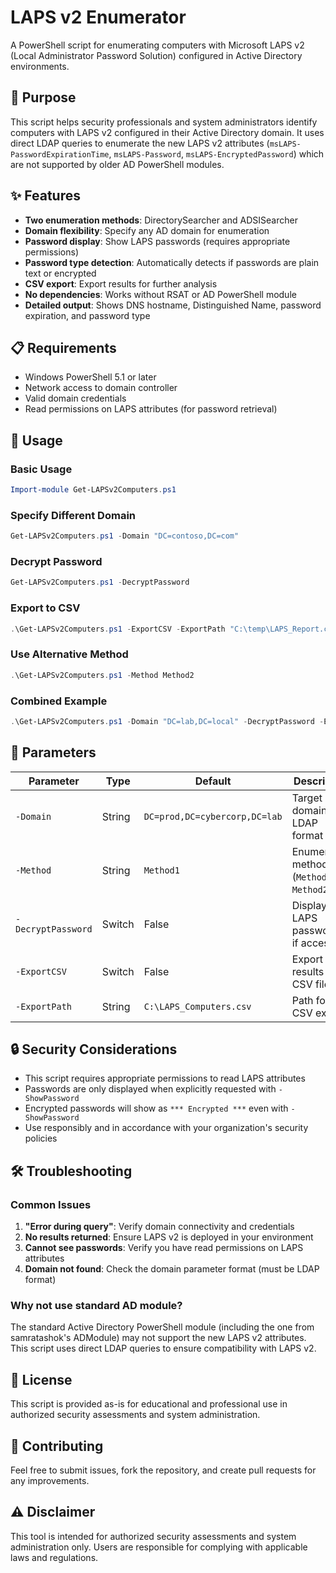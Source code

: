# LAPS v2 Enumerator

A PowerShell script for enumerating computers with Microsoft LAPS v2 (Local Administrator Password Solution) configured in Active Directory environments.

## 🎯 Purpose

This script helps security professionals and system administrators identify computers with LAPS v2 configured in their Active Directory domain. It uses direct LDAP queries to enumerate the new LAPS v2 attributes (`msLAPS-PasswordExpirationTime`, `msLAPS-Password`, `msLAPS-EncryptedPassword`) which are not supported by older AD PowerShell modules.

## ✨ Features

- **Two enumeration methods**: DirectorySearcher and ADSISearcher
- **Domain flexibility**: Specify any AD domain for enumeration
- **Password display**: Show LAPS passwords (requires appropriate permissions)
- **Password type detection**: Automatically detects if passwords are plain text or encrypted
- **CSV export**: Export results for further analysis
- **No dependencies**: Works without RSAT or AD PowerShell module
- **Detailed output**: Shows DNS hostname, Distinguished Name, password expiration, and password type

## 📋 Requirements

- Windows PowerShell 5.1 or later
- Network access to domain controller
- Valid domain credentials
- Read permissions on LAPS attributes (for password retrieval)

## 🚀 Usage

### Basic Usage
```powershell
Import-module Get-LAPSv2Computers.ps1
```

### Specify Different Domain
```powershell
Get-LAPSv2Computers.ps1 -Domain "DC=contoso,DC=com"
```

### Decrypt Password
```powershell
Get-LAPSv2Computers.ps1 -DecryptPassword
```

### Export to CSV
```powershell
.\Get-LAPSv2Computers.ps1 -ExportCSV -ExportPath "C:\temp\LAPS_Report.csv"
```

### Use Alternative Method
```powershell
.\Get-LAPSv2Computers.ps1 -Method Method2
```

### Combined Example
```powershell
.\Get-LAPSv2Computers.ps1 -Domain "DC=lab,DC=local" -DecryptPassword -ExportCSV -Method Method2
```

## 📝 Parameters

| Parameter | Type | Default | Description |
|-----------|------|---------|-------------|
| `-Domain` | String | `DC=prod,DC=cybercorp,DC=lab` | Target domain in LDAP format |
| `-Method` | String | `Method1` | Enumeration method (`Method1` or `Method2`) |
| `-DecryptPassword` | Switch | False | Display LAPS passwords if accessible |
| `-ExportCSV` | Switch | False | Export results to CSV file |
| `-ExportPath` | String | `C:\LAPS_Computers.csv` | Path for CSV export |


## 🔒 Security Considerations

- This script requires appropriate permissions to read LAPS attributes
- Passwords are only displayed when explicitly requested with `-ShowPassword`
- Encrypted passwords will show as `*** Encrypted ***` even with `-ShowPassword`
- Use responsibly and in accordance with your organization's security policies

## 🛠️ Troubleshooting

### Common Issues

1. **"Error during query"**: Verify domain connectivity and credentials
2. **No results returned**: Ensure LAPS v2 is deployed in your environment
3. **Cannot see passwords**: Verify you have read permissions on LAPS attributes
4. **Domain not found**: Check the domain parameter format (must be LDAP format)

### Why not use standard AD module?

The standard Active Directory PowerShell module (including the one from samratashok's ADModule) may not support the new LAPS v2 attributes. This script uses direct LDAP queries to ensure compatibility with LAPS v2.

## 📜 License

This script is provided as-is for educational and professional use in authorized security assessments and system administration.

## 🤝 Contributing

Feel free to submit issues, fork the repository, and create pull requests for any improvements.

## ⚠️ Disclaimer

This tool is intended for authorized security assessments and system administration only. Users are responsible for complying with applicable laws and regulations.

